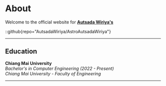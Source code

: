 # About  
Welcome to the official website for **[Autsada Wiriya's](https://github.com/AutsadaWiriya/AstroAutsadaWiriya)**

::github{repo="AutsadaWiriya/AstroAutsadaWiriya"}

---

## Education  
**Chiang Mai University**  
*Bachelor's in Computer Engineering (2022 - Present)*  
*Chiang Mai University - Faculty of Engineering*

---